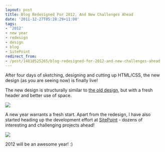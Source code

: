 ```yaml
---
layout: post
title: Blog Redesigned For 2012, And New Challenges Ahead
date: '2011-12-27T05:28:29+11:00'
tags:
- '2012'
- new year
- redesign
- design
- blog
- SitePoint
redirect_from:
- /post/14818525265/blog-redesigned-for-2012-and-new-challenges-ahead
---
```

After four days of sketching, designing and cutting up HTML/CSS, the new design (as you are seeing now) is finally live!

The new design is structurally similar to [the old design](http://fredwu.me/post/421741438/blog-redesigned), but with a fresh header and better use of space.

![](/img/posts/old/tumblr_lwtph23mnm1qalr27.png)

A new year warrants a fresh start. Apart from the redesign, I have also started heading up the development effort at [SitePoint](http://sitepoint.com/) - dozens of interesting and challenging projects ahead!

![](/img/posts/old/tumblr_lwtpuklt5o1qalr27.jpg)

2012 will be an awesome year! :)

